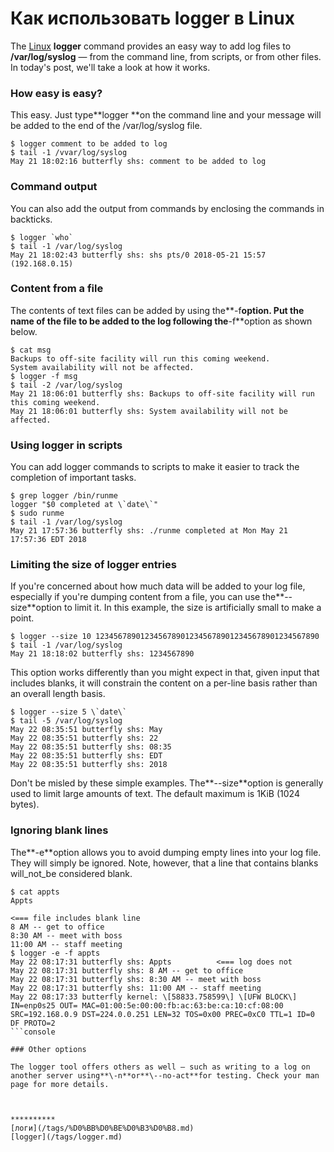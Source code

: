 # Как использовать logger в Linux

The [Linux](https://www.networkworld.com/article/3215226/linux/what-is-linux-uses-featres-products-operating-systems.html) **logger** command provides an easy way to add log files to **/var/log/syslog** — from the command line, from scripts, or from other files. In today's post, we'll take a look at how it works.

### How easy is easy?

This easy. Just type**logger <message>**on the command line and your message will be added to the end of the /var/log/syslog file.

	$ logger comment to be added to log
	$ tail -1 /vvar/log/syslog
	May 21 18:02:16 butterfly shs: comment to be added to log

### Command output

You can also add the output from commands by enclosing the commands in backticks.

	$ logger `who`
	$ tail -1 /var/log/syslog
	May 21 18:02:43 butterfly shs: shs pts/0 2018-05-21 15:57 (192.168.0.15)

### Content from a file

The contents of text files can be added by using the**\-f**option. Put the name of the file to be added to the log following the**\-f**option as shown below.

	$ cat msg
	Backups to off-site facility will run this coming weekend.
	System availability will not be affected.
	$ logger -f msg
	$ tail -2 /var/log/syslog
	May 21 18:06:01 butterfly shs: Backups to off-site facility will run this coming weekend.
	May 21 18:06:01 butterfly shs: System availability will not be affected.

### Using logger in scripts

You can add logger commands to scripts to make it easier to track the completion of important tasks.

	$ grep logger /bin/runme
	logger "$0 completed at \`date\`"
	$ sudo runme
	$ tail -1 /var/log/syslog
	May 21 17:57:36 butterfly shs: ./runme completed at Mon May 21 17:57:36 EDT 2018

### Limiting the size of logger entries

If you're concerned about how much data will be added to your log file, especially if you're dumping content from a file, you can use the**\--size**option to limit it. In this example, the size is artificially small to make a point.

	$ logger --size 10 12345678901234567890123456789012345678901234567890
	$ tail -1 /var/log/syslog
	May 21 18:18:02 butterfly shs: 1234567890

This option works differently than you might expect in that, given input that includes blanks, it will constrain the content on a per-line basis rather than an overall length basis.

	$ logger --size 5 \`date\`
	$ tail -5 /var/log/syslog
	May 22 08:35:51 butterfly shs: May
	May 22 08:35:51 butterfly shs: 22
	May 22 08:35:51 butterfly shs: 08:35
	May 22 08:35:51 butterfly shs: EDT
	May 22 08:35:51 butterfly shs: 2018

Don't be misled by these simple examples. The**\--size**option is generally used to limit large amounts of text. The default maximum is 1KiB (1024 bytes).

### Ignoring blank lines

The**\-e**option allows you to avoid dumping empty lines into your log file. They will simply be ignored. Note, however, that a line that contains blanks will_not_be considered blank.

```console
$ cat appts
Appts
																							<=== file includes blank line
8 AM -- get to office
8:30 AM -- meet with boss
11:00 AM -- staff meeting
$ logger -e -f appts
May 22 08:17:31 butterfly shs: Appts          <=== log does not
May 22 08:17:31 butterfly shs: 8 AM -- get to office
May 22 08:17:31 butterfly shs: 8:30 AM -- meet with boss
May 22 08:17:31 butterfly shs: 11:00 AM -- staff meeting
May 22 08:17:33 butterfly kernel: \[58833.758599\] \[UFW BLOCK\] IN=enp0s25 OUT= MAC=01:00:5e:00:00:fb:ac:63:be:ca:10:cf:08:00 SRC=192.168.0.9 DST=224.0.0.251 LEN=32 TOS=0x00 PREC=0xC0 TTL=1 ID=0 DF PROTO=2
```console
	
### Other options

The logger tool offers others as well — such as writing to a log on another server using**\-n**or**\--no-act**for testing. Check your man page for more details.



**********
[логи](/tags/%D0%BB%D0%BE%D0%B3%D0%B8.md)
[logger](/tags/logger.md)
